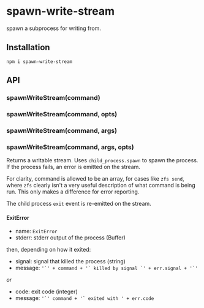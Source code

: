 # spawn-write-stream

  spawn a subprocess for writing from.

## Installation

    npm i spawn-write-stream

## API
### spawnWriteStream(command)
### spawnWriteStream(command, opts)
### spawnWriteStream(command, args)
### spawnWriteStream(command, args, opts)

  Returns a writable stream.
  Uses `child_process.spawn` to spawn the process.
  If the process fails, an error is emitted on the stream.

  For clarity, command is allowed to be an array, for cases like `zfs send`, where `zfs` clearly isn't a very useful description of what command is being run.
  This only makes a difference for error reporting.

  The child process `exit` event is re-emitted on the stream.

#### ExitError

  * name: `ExitError`
  * stderr: stderr output of the process (Buffer)

  then, depending on how it exited:

  * signal: signal that killed the process (string)
  * message: ``'`' + command + '` killed by signal `' + err.signal + '`'``

  *or*

  * code: exit code (integer)
  * message: ``'`' command + '` exited with ' + err.code``

